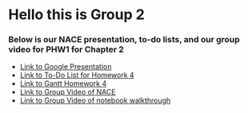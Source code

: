 # Hello this is Group 2
### Below is our NACE presentation, to-do lists, and our group video for PHW1 for Chapter 2

- <a href="https://docs.google.com/presentation/d/1XWAzvdzCZxedVNWI9zSV28B8ptibJUSe/edit#slide=id.p1" rel="noopener noreferrer" target="_blank">Link to Google Presentation</a>
- <a href="https://docs.google.com/spreadsheets/d/1lnktKZziVbZdW-fJKaRUlLuIAcq7tA2w/edit?usp=drive_link&ouid=110279204326290698012&rtpof=true&sd=true" rel="noopener noreferrer" target="_blank">Link to To-Do List for Homework 4</a>
- <a href="https://docs.google.com/spreadsheets/d/1Rvc8gctdeIVQloegyXIhE4l4Lkgg_5Lf/edit?usp=drive_link&ouid=110279204326290698012&rtpof=true&sd=true" rel="noopener noreferrer" target="_blank">Link to Gantt Homework 4</a>
- <a href="https://drive.google.com/file/d/1KcIrqO6-eH2CPZ7yOn7CEsA9jx4tXM1Y/view?usp=drive_link" rel="noopener noreferrer" target="_blank">Link to Group Video of NACE</a>
- <a href="https://drive.google.com/file/d/1keAGxkZByk-kkV5KWTAeIQmqy2HGwuxZ/view?usp=drive_link" rel="noopener noreferrer" target="_blank">Link to Group Video of notebook walkthrough</a>
